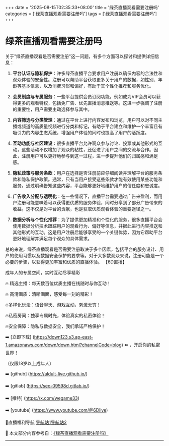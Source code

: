 +++
date = '2025-08-15T02:35:33+08:00'
title = '绿茶直播观看需要注册吗'
categories = ['绿茶直播观看需要注册吗']
tags = ['绿茶直播观看需要注册吗']
+++

# 绿茶直播观看需要注册吗

关于"绿茶直播观看是否需要注册"这一问题，有多个方面可以探讨和提供详细信息：

1. **平台认证与隐私保护**：许多绿茶直播平台要求用户注册以确保内容的合法性和观众体验的安全性。注册可以帮助平台获取更多关于用户的数据，如性别、年龄等基本信息，以及消费习惯和偏好，有助于其个性化推荐和服务优化。

2. **会员制度与专属服务**：一些平台提供会员订阅功能，例如成为VIP会员可以获得更多的观看特权，包括免广告、优先直播消息推送等。这进一步强调了注册的重要性，用户需要主动选择参与其中。

3. **内容筛选与分类管理**：通过在平台上进行内容发布和浏览，用户可以对不同主播或频道的高质量视频进行分类和标记，有助于平台建立和维护一个丰富且有吸引力的内容生态系统，增强用户体验的同时也提高了用户的活跃度。

4. **互动功能与社区建设**：很多直播平台允许观众参与讨论、投票或其他形式的互动，这些活动不仅增加了观众的粘性，还促进了用户之间的交流与合作。因此，注册用户可以更好地参与到这一过程，进一步提升他们的归属感和满足感。

5. **隐私政策与服务条款**：用户在选择是否注册前应仔细阅读并理解平台的服务条款和隐私保护政策。通常，只有当用户接受这些条款才能有效使用某些功能和服务。通过明确告知这些内容，平台能够更好地维护用户的信任度和忠诚度。

6. **广告收入分配与透明化**：在一些情况下，直播平台需要通过广告来盈利，而用户注册可能意味着可以获得更优质的服务体验，同时分享到了部分广告带来的收益。这不仅是对平台的贡献，也是获取优质观看体验的重要途径之一。

7. **数据分析与个性化推荐**：为了提供更加精准和个性化的服务，很多直播平台会使用数据分析技术跟踪用户的观看行为、偏好等信息，并据此进行内容推送和其他形式的互动。这是用户注册后能够享受的一个关键优势，因为它帮助平台更好地理解并满足每个观众的具体需求。

总的来说，绿茶直播观看是否需要注册取决于多个因素，包括平台的服务设计、用户的使用习惯以及数据安全保护的要求等。对于大多数观众来说，注册可能是一个必要的步骤，以获得更加丰富和优质的直播体验。
【6D直播】

 成年人的专属空间，实时互动尽享精彩

🔥 精选主播：每天数百位优质主播在线随时与你互动！

🔥 高清画质：清晰画面，感受每一刻的精彩！

🔥多样化玩法：语音聊天、游戏互动，刺激无穷！

🔥私密房间：独享专属时光，体验真实的私密体验！

🔥安全保障：隐私与数据安全，我们承诺严格保护！

➡️ [立即下载] (https://down123.s3.ap-east-1.amazonaws.com/down/down.html?channelCode=blog) ⬅️ ，开启你的私密世界！

 （仅限18岁以上成年人）

➡️ [github] (https://aldult-live.github.io/)

➡️ [gitlab] (https://seo-09598d.gitlab.io/)

➡️ [推特] (https://x.com/wegame33)

➡️ [youtube] (https://www.youtube.com/@6Dlive)

🔞直播福利导航   [导航站1](https://webstack-86085a.gitlab.io/)[导航站2](https://onlygit123-2.github.io/)

📘 本文部分内容参考自：[《绿茶直播观看需要注册吗》](https://webstack-hugo-4.pages.dev/)

---

